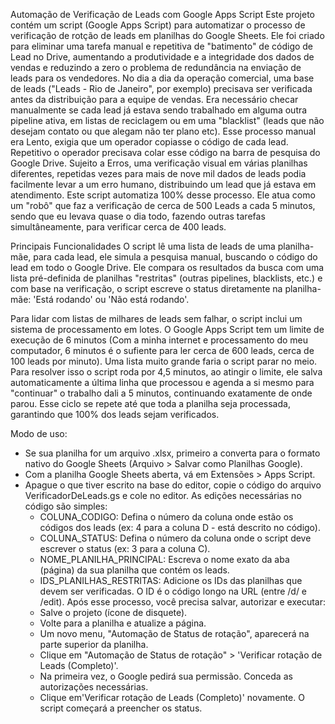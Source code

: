 Automação de Verificação de Leads com Google Apps Script
Este projeto contém um script (Google Apps Script) para automatizar o processo de verificação de rotção de leads em planilhas do Google Sheets. Ele foi criado para eliminar uma tarefa manual e repetitiva de "batimento" de código de Lead no Drive, aumentando a produtividade e a integridade dos dados de vendas e reduzindo a zero o problema de redundância na enviação de leads para os vendedores.
No dia a dia da operação comercial, uma base de leads ("Leads - Rio de Janeiro", por exemplo) precisava ser verificada antes da distribuição para a equipe de vendas. Era necessário checar manualmente se cada lead já estava sendo trabalhado em alguma outra pipeline ativa, em listas de reciclagem ou em uma "blacklist" (leads que não desejam contato ou que alegam não ter plano etc).
Esse processo manual era Lento, exigia que um operador copiasse o código de cada lead.
Repetitivo o operador precisava colar esse código na barra de pesquisa do Google Drive.
Sujeito a Erros, uma verificação visual em várias planilhas diferentes, repetidas vezes para mais de nove mil dados de leads podia facilmente levar a um erro humano, distribuindo um lead que já estava em atendimento.
Este script automatiza 100% desse processo. Ele atua como um "robô" que faz a verificação de cerca de 500 Leads a cada 5 minutos, sendo que eu levava quase o dia todo, fazendo outras tarefas simultâneamente, para verificar cerca de 400 leads.

Principais Funcionalidades
O script lê uma lista de leads de uma planilha-mãe, para cada lead, ele simula a pesquisa manual, buscando o código do lead em todo o Google Drive. Ele compara os resultados da busca com uma lista pré-definida de planilhas "restritas" (outras pipelines, blacklists, etc.) e com base na verificação, o script escreve o status diretamente na planilha-mãe: 'Está rodando' ou 'Não está rodando'.

Para lidar com listas de milhares de leads sem falhar, o script inclui um sistema de processamento em lotes. O Google Apps Script tem um limite de execução de 6 minutos (Com a minha internet e processamento do meu computador, 6 minutos é o sufiente para ler cerca de 600 leads, cerca de 100 leads por minuto). Uma lista muito grande faria o script parar no meio. Para resolver isso o script roda por 4,5 minutos, ao atingir o limite, ele salva automaticamente a última linha que processou e agenda a si mesmo para "continuar" o trabalho dali a 5 minutos, continuando exatamente de onde parou. Esse ciclo se repete até que toda a planilha seja processada, garantindo que 100% dos leads sejam verificados.

Modo de uso:
 - Se sua planilha for um arquivo .xlsx, primeiro a converta para o formato nativo do Google Sheets (Arquivo > Salvar como Planilhas Google).
 - Com a planilha Google Sheets aberta, vá em Extensões > Apps Script.
 - Apague o que tiver escrito na base do editor, copie o código do arquivo VerificadorDeLeads.gs e cole no editor.
   As edições necessárias no código são simples:
    - COLUNA_CODIGO: Defina o número da coluna onde estão os códigos dos leads (ex: 4 para a coluna D - está descrito no código).
    - COLUNA_STATUS: Defina o número da coluna onde o script deve escrever o status (ex: 3 para a coluna C).
    - NOME_PLANILHA_PRINCIPAL: Escreva o nome exato da aba (página) da sua planilha que contém os leads.
    - IDS_PLANILHAS_RESTRITAS: Adicione os IDs das planilhas que devem ser verificadas. O ID é o código longo na URL (entre /d/ e /edit).
   Após esse processo, você precisa salvar, autorizar e executar:
    - Salve o projeto (ícone de disquete).
    - Volte para a planilha e atualize a página.
    - Um novo menu, "Automação de Status de rotação", aparecerá na parte superior da planilha.
    - Clique em "Automação de Status de rotação" > 'Verificar rotação de Leads (Completo)'.
    - Na primeira vez, o Google pedirá sua permissão. Conceda as autorizações necessárias.
    - Clique em'Verificar rotação de Leads (Completo)' novamente. O script começará a preencher os status.
      
